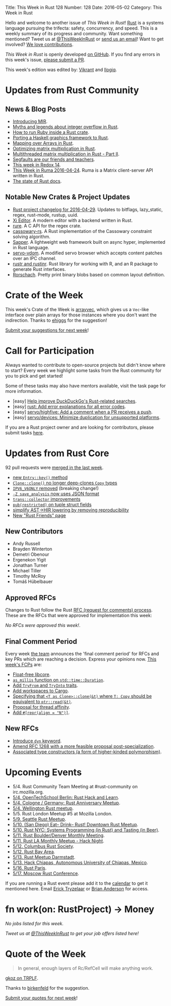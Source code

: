 Title: This Week in Rust 128
Number: 128
Date: 2016-05-02
Category: This Week in Rust

Hello and welcome to another issue of *This Week in Rust*!
[Rust](http://rust-lang.org) is a systems language pursuing the trifecta:
safety, concurrency, and speed. This is a weekly summary of its progress and
community. Want something mentioned? Tweet us at [@ThisWeekInRust](https://twitter.com/ThisWeekInRust) or [send us an
email](mailto:corey@octayn.net?subject=This%20Week%20in%20Rust%20Suggestion)!
Want to get involved? [We love
contributions](https://github.com/rust-lang/rust/blob/master/CONTRIBUTING.md).

*This Week in Rust* is openly developed [on GitHub](https://github.com/cmr/this-week-in-rust).
If you find any errors in this week's issue, [please submit a PR](https://github.com/cmr/this-week-in-rust/pulls).

This week's edition was edited by: [Vikrant](https://github.com/nasa42) and [llogiq](https://github.com/llogiq).

# Updates from Rust Community

## News & Blog Posts

* [Introducing MIR](http://blog.rust-lang.org/2016/04/19/MIR.html).
* [Myths and legends about integer overflow in Rust](https://huonw.github.io/blog/2016/04/myths-and-legends-about-integer-overflow-in-rust/).
* [How to run Ruby inside a Rust crate](http://anima-engine.org/blog/how-to-run-ruby-inside-a-crate/).
* [Porting a Haskell graphics framework to Rust](http://phaazon.blogspot.in/2016/04/porting-haskell-graphics-framework-to.html).
* [Mapping over Arrays in Rust](https://llogiq.github.io/2016/04/28/arraymap.html).
* [Optimizing matrix multiplication in Rust](http://www.suchin.co/2016/04/25/Matrix-Multiplication-In-Rust-Pt-1/).
* [Multithreaded matrix multiplication in Rust - Part II](https://athemathmo.github.io/2016/04/25/multithreading-multiplication-2.html).
* [Segfaults are our friends and teachers](http://kamalmarhubi.com/blog/2016/04/25/segfaults-are-our-friends-and-teachers/).
* [This week in Redox 14](http://www.redox-os.org/news/this-week-in-redox-14/).
* [This Week in Ruma 2016-04-24](https://www.ruma.io/news/this-week-in-ruma-2016-04-24/). Ruma is a Matrix client-server API written in Rust.
* [The state of Rust docs](https://facility9.com/2016/04/the-state-of-rust-docs-2016/).

## Notable New Crates & Project Updates

* [Rust project changelog for 2016-04-29](https://users.rust-lang.org/t/rust-project-changelog-for-2016-04-29/5613). Updates to bitflags, lazy_static, regex, rust-mode, rustup, uuid.
* [Xi Editor](https://github.com/google/xi-editor). A modern editor with a backend written in Rust.
* [rure](https://github.com/rust-lang-nursery/regex/tree/master/regex-capi). A C API for the regex crate.
* [cassowary-rs](https://github.com/dylanede/cassowary-rs). A Rust implementation of the Cassowary constraint solving algorithm.
* [Sapper](https://github.com/sappworks/sapper). A lightweight web framework built on async hyper, implemented in Rust language.
* [servo-vdom](https://github.com/LorenVS/servo-vdom). A modified servo browser which accepts content patches over an IPC channel.
* [rustr and rustinr](http://rustr.org/). Rust library for working with R, and an R package to generate Rust interfaces.
* [Rorschach](https://github.com/meh/rorschach). Pretty print binary blobs based on common layout definition.

# Crate of the Week

This week's Crate of the Week is [arrayvec](https://crates.io/crates/arrayvec), which gives us a `Vec`-like interface over plain arrays for those instances where you don't want the indirection. Thanks to [ehiggs](https://users.rust-lang.org/users/ehiggs) for the suggestion!

[Submit your suggestions for next week][submit_crate]!

[submit_crate]: https://users.rust-lang.org/t/crate-of-the-week/2704

# Call for Participation

Always wanted to contribute to open-source projects but didn't know where to start?
Every week we highlight some tasks from the Rust community for you to pick and get started!

Some of these tasks may also have mentors available, visit the task page for more information.

* [easy] [Help improve DuckDuckGo's Rust-related searches](https://www.reddit.com/r/rust/comments/4gujbf/help_improve_duckduckgos_rustrelated_searches/).
* [easy] [rust: Add error explanations for all error codes](https://github.com/rust-lang/rust/issues/32777).
* [easy] [servo/highfive: Add a comment when a PR receives a push](https://github.com/servo/highfive/issues/101).
* [easy] [servo/devices: Minimize duplication for unsupported platforms](https://github.com/servo/devices/issues/8).

If you are a Rust project owner and are looking for contributors, please submit tasks [here][guidelines].

[guidelines]: https://users.rust-lang.org/t/twir-call-for-participation/4821

# Updates from Rust Core

92 pull requests were [merged in the last week][merged].

[merged]: https://github.com/issues?q=is%3Apr+org%3Arust-lang+is%3Amerged+merged%3A2016-04-25..2016-05-02

* [new `Entry::key()` method](https://github.com/rust-lang/rust/pull/33148)
* [`Clone::clone()` no longer deep-clones `Copy` types](https://github.com/rust-lang/rust/pull/31414)
* [`IPV6_V6ONLY` removed](https://github.com/rust-lang/rust/pull/33263) (breaking change!)
* [`-Z save_analysis` now uses JSON format](https://github.com/rust-lang/rust/pull/33208)
* [`trans::collector` improvements](https://github.com/rust-lang/rust/pull/33171)
* [`pub(restricted)` on tuple struct fields](https://github.com/rust-lang/rust/pull/33161)
* [simplify AST→HIR lowering by removing reproducibility](https://github.com/rust-lang/rust/pull/33296)
* [New "Rust Friends" page](https://github.com/rust-lang/rust-www/pull/346)

## New Contributors

* Andy Russell
* Brayden Winterton
* Demetri Obenour
* Ergenekon Yigit
* Jonathan Turner
* Michael Tiller
* Timothy McRoy
* Tomáš Hübelbauer

## Approved RFCs

Changes to Rust follow the Rust [RFC (request for comments)
process](https://github.com/rust-lang/rfcs#rust-rfcs). These
are the RFCs that were approved for implementation this week:

*No RFCs were approved this week!*.

## Final Comment Period

Every week [the team](https://rust-lang.org/team.html) announces the
'final comment period' for RFCs and key PRs which are reaching a
decision. Express your opinions now. [This week's FCPs][fcp] are:

[fcp]: https://github.com/rust-lang/rfcs/labels/final-comment-period

* [Float-free libcore](https://github.com/rust-lang/rfcs/pull/1596).
* [`as_millis` function on `std::time::Duration`](https://github.com/rust-lang/rfcs/pull/1547).
* [Add `TryFrom` and `TryInto` traits](https://github.com/rust-lang/rfcs/pull/1542).
* [Add workspaces to Cargo](https://github.com/rust-lang/rfcs/pull/1525).
* [Specifying that `<T as Clone>::clone(&t)` where `T: Copy` should be equivalent to `ptr::read(&t)`](https://github.com/rust-lang/rfcs/pull/1521).
* [Proposal for thread affinity](https://github.com/rust-lang/rfcs/pull/1480).
* [Add `#[repr(align = "N")]`](https://github.com/rust-lang/rfcs/pull/1358).

## New RFCs

* [Introduce `dyn` keyword](https://github.com/rust-lang/rfcs/pull/1603).
* [Amend RFC 1268 with a more feasible proposal post-specialization](https://github.com/rust-lang/rfcs/pull/1600).
* [Associated type constructors (a form of higher-kinded polymorphism)](https://github.com/rust-lang/rfcs/pull/1598).

# Upcoming Events

* 5/4. Rust Community Team Meeting at #rust-community on irc.mozilla.org.
* [5/4. OpenTechSchool Berlin: Rust Hack and Learn](http://www.meetup.com/opentechschool-berlin/).
* [5/4. Cologne / Germany: Rust Anniversary Meetup](http://www.meetup.com/de-DE/Rust-Cologne-Bonn/events/230641335/).
* [5/4. Wellington Rust meetup](http://www.meetup.com/Wellington-Rust-Meetup/events/230650719/).
* 5/5. Rust London Meetup #5 at Mozilla London.
* [5/9. Seattle Rust Meetup](https://www.eventbrite.com/e/mozilla-rust-seattle-meetup-tickets-12222326307?aff=erelexporg).
* [5/10. (San Diego) Eat– Drink– Rust! Downtown Rust Meetup](http://www.meetup.com/San-Diego-Rust/events/230492925/).
* [5/10. Rust NYC: Systems Programming (in Rust) and Tasting (in Beer)](http://www.meetup.com/Rust-NYC/events/230401806/).
* [5/11. Rust Boulder/Denver Monthly Meeting](http://www.meetup.com/Rust-Boulder-Denver/).
* [5/11. Rust LA Monthly Meetup - Hack Night](http://www.meetup.com/Rust-Los-Angeles/events/230365091/).
* [5/12. Columbus Rust Society](http://www.meetup.com/columbus-rs/).
* [5/12. Rust Bay Area](http://www.meetup.com/Rust-Bay-Area/events/230624722/).
* [5/13. Rust Meetup Darmstadt](http://www.meetup.com/de-DE/Rust-Rhein-Main/events/230396961/).
* [5/13. Hack Chiapas, Autonomous University of Chiapas, Mexico](http://hackchiapas.com/).
* [5/16. Rust Paris](http://www.meetup.com/Rust-Paris).
* [5/17. Moscow Rust Conference](https://rustycrate.ru/%D0%BD%D0%BE%D0%B2%D0%BE%D1%81%D1%82%D0%B8/2016/04/25/colaboratory-rust.html).

If you are running a Rust event please add it to the [calendar] to get
it mentioned here. Email [Erick Tryzelaar][erickt] or [Brian
Anderson][brson] for access.

[calendar]: https://www.google.com/calendar/embed?src=apd9vmbc22egenmtu5l6c5jbfc%40group.calendar.google.com
[erickt]: mailto:erick.tryzelaar@gmail.com
[brson]: mailto:banderson@mozilla.com

# fn work(on: RustProject) -> Money

*No jobs listed for this week.*

*Tweet us at [@ThisWeekInRust](https://twitter.com/ThisWeekInRust) to get your job offers listed here!*

# Quote of the Week

> In general, enough layers of Rc/RefCell will make anything work.

[gkoz on TRPLF](https://users.rust-lang.org/t/how-to-get-static-lifetime/5552/8).

Thanks to [birkenfeld](https://users.rust-lang.org/users/birkenfeld) for the suggestion.

[Submit your quotes for next week][submit]!

[submit]: http://users.rust-lang.org/t/twir-quote-of-the-week/328
